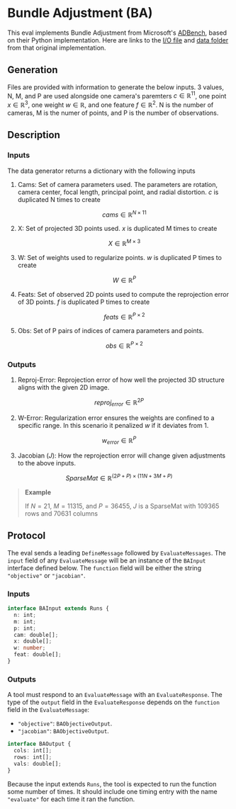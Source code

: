 # Bundle Adjustment (BA)

This eval implements Bundle Adjustment from Microsoft's [ADBench][], based on their Python implementation. Here are links to the [I/O file][io] and [data folder][data] from that original implementation.

## Generation

Files are provided with information to generate the below inputs. 3 values, N, M, and P are used alongside one camera's paremters $c \in \mathbb{R}^{11}$, one point $x \in \mathbb{R}^{3}$, one weight $w \in \mathbb{R}$, and one feature $f \in \mathbb{R}^{2}$. N is the number of cameras, M is the numer of points, and P is the number of observations.

## Description

### Inputs

The data generator returns a dictionary with the following inputs

1. Cams: Set of camera parameters used. The parameters are rotation, camera center, focal length, principal point, and radial distortion. $c$ is duplicated N times to create

   $$cams \in \mathbb{R}^{N \times 11}$$

2. X: Set of projected 3D points used. $x$ is duplicated M times to create

   $$X \in \mathbb{R}^{M \times 3}$$

3. W: Set of weights used to regularize points. $w$ is duplicated P times to create

   $$W \in \mathbb{R}^{P}$$

4. Feats: Set of observed 2D points used to compute the reprojection error of 3D points. $f$ is duplicated P times to create

   $$feats \in \mathbb{R}^{P \times 2}$$

5. Obs: Set of P pairs of indices of camera parameters and points.

   $$obs \in \mathbb{R}^{P \times 2}$$

### Outputs

1. Reproj-Error: Reprojection error of how well the projected 3D structure aligns with the given 2D image.

$$reproj_{error} \in \mathbb{R}^{2P}$$

2. W-Error: Regularization error ensures the weights are confined to a specific range. In this scenario it penalized $w$ if it deviates from 1.

$$w_{error} \in \mathbb{R}^{P}$$

3. Jacobian ($J$): How the reprojection error will change given adjustments to the above inputs.

$$SparseMat \in \mathbb{R}^{(2P + P) \times (11N +3M + P)}$$

> **Example**
>
> If $N = 21$, $M = 11315$, and $P = 36455$, $J$ is a SparseMat with 109365 rows and 70631 columns

## Protocol

The eval sends a leading `DefineMessage` followed by `EvaluateMessages`. The `input` field of any `EvaluateMessage` will be an instance of the `BAInput` interface defined below. The `function` field will be either the string `"objective"` or `"jacobian"`.

### Inputs

```typescript
interface BAInput extends Runs {
  n: int;
  m: int;
  p: int;
  cam: double[];
  x: double[];
  w: number;
  feat: double[];
}
```

### Outputs

A tool must respond to an `EvaluateMessage` with an `EvaluateResponse`. The type of the `output` field in the `EvaluateResponse` depends on the `function` field in the `EvaluateMessage`:

- `"objective"`: `BAObjectiveOutput`.
- `"jacobian"`: `BAObjectiveOutput`.

```typescript
interface BAOutput {
  cols: int[];
  rows: int[];
  vals: double[];
}
```

Because the input extends `Runs`, the tool is expected to run the function some number of times. It should include one timing entry with the name `"evaluate"` for each time it ran the function.

[adbench]: https://github.com/microsoft/ADBench/tree/38cb7931303a830c3700ca36ba9520868327ac87
[data]: https://github.com/microsoft/ADBench/tree/38cb7931303a830c3700ca36ba9520868327ac87/data/ba
[io]: https://github.com/microsoft/ADBench/blob/38cb7931303a830c3700ca36ba9520868327ac87/src/python/shared/BAData.py
[typescript]: https://www.typescriptlang.org/
